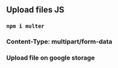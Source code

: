 ## Upload files JS

### ```npm i multer```
### Content-Type: multipart/form-data
### Upload file on google storage
